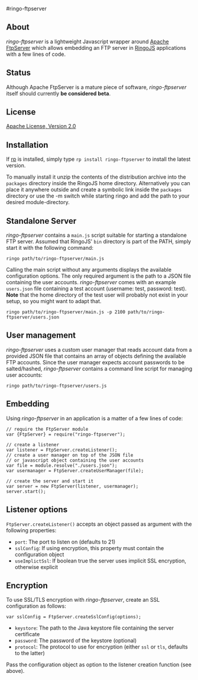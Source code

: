 #ringo-ftpserver

## About

*ringo-ftpserver* is a lightweight Javascript wrapper around [Apache FtpServer](http://mina.apache.org/ftpserver/) which allows embedding an FTP server in [RingoJS](http://ringojs.org/) applications with a few lines of code.

## Status

Although Apache FtpServer is a mature piece of software, *ringo-ftpserver* itself should currently **be considered beta**.

## License

[Apache License, Version 2.0](http://www.apache.org/licenses/LICENSE-2.0.html)

## Installation

If [rp](https://github.com/grob/rp/) is installed, simply type `rp install ringo-ftpserver` to install the latest version.

To manually install it unzip the contents of the distribution archive into the `packages` directory inside the RingoJS home directory. Alternatively you can place it anywhere outside and create a symbolic link inside the `packages` directory or use the -m switch while starting ringo and add the path to your desired module-directory.

## Standalone Server

*ringo-ftpserver* contains a `main.js` script suitable for starting a standalone FTP server. Assumed that RingoJS' `bin` directory is part of the PATH, simply start it with the following command:

`ringo path/to/ringo-ftpserver/main.js`

Calling the main script without any arguments displays the available configuration options. The only required argument is the path to a JSON file containing the user accounts. *ringo-ftpserver* comes with an example `users.json` file containing a test account (username: test, password: test). **Note** that the home directory of the test user will probably not exist in your setup, so you might want to adapt that.

`ringo path/to/ringo-ftpserver/main.js -p 2100 path/to/ringo-ftpserver/users.json`

## User management

*ringo-ftpserver* uses a custom user manager that reads account data from a provided JSON file that contains an array of objects defining the available FTP accounts. Since the user manager expects account passwords to be salted/hashed, *ringo-ftpserver* contains a command line script for managing user accounts:

`ringo path/to/ringo-ftpserver/users.js`

## Embedding

Using *ringo-ftpserver* in an application is a matter of a few lines of code:

    // require the FtpServer module
    var {FtpServer} = require("ringo-ftpserver");

    // create a listener
    var listener = FtpServer.createListener();
    // create a user manager on top of the JSON file 
    // or javascript object containing the user accounts
    var file = module.resolve("./users.json");
    var usermanager = FtpServer.createUserManager(file);

    // create the server and start it
    var server = new FtpServer(listener, usermanager);
    server.start();

## Listener options

`FtpServer.createListener()` accepts an object passed as argument with the following properties:

* `port`: The port to listen on (defaults to 21)
* `sslConfig`: If using encryption, this property must contain the configuration object
* `useImplictSsl`: If boolean true the server uses implicit SSL encryption, otherwise explicit

## Encryption

To use SSL/TLS encryption with *ringo-ftpserver*, create an SSL configuration as follows:

    var sslConfig = FtpServer.createSslConfig(options);

* `keystore`: The path to the Java keystore file containing the server certificate
* `password`: The password of the keystore (optional)
* `protocol`: The protocol to use for encryption (either `ssl` or `tls`, defaults to the latter)

Pass the configuration object as option to the listener creation function (see above).
